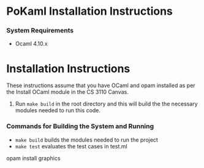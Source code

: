 # PoKaml Installation Instructions

### System Requirements
- Ocaml 4.10.x

# Installation Instructions
These instructions assume that you have OCaml and opam installed as per the
Install OCaml module in the CS 3110 Canvas.

1. Run `make build` in the root directory and this will build the the necessary
modules needed to run this code.

### Commands for Building the System and Running

- `make build` builds the modules needed to run the project
- `make test` evaluates the test cases in test.ml

opam install graphics